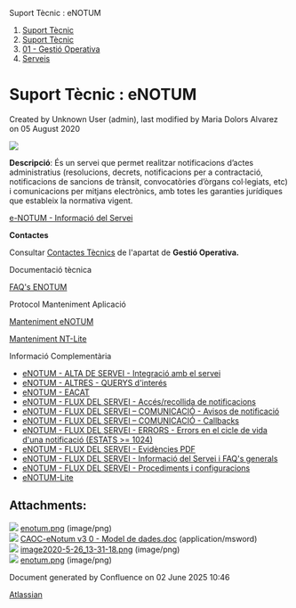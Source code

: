 Suport Tècnic : eNOTUM  

1.  [Suport Tècnic](index.md)
2.  [Suport Tècnic](13893782.md)
3.  [01 - Gestió Operativa](26313391.md)
4.  [Serveis](Serveis_26313394.md)

Suport Tècnic : eNOTUM
======================

Created by Unknown User (admin), last modified by Maria Dolors Alvarez on 05 August 2020

![](attachments/26313392/26316327.png)

**Descripció**: És un servei que permet realitzar notificacions d’actes administratius (resolucions, decrets, notificacions per a contractació, notificacions de sancions de trànsit, convocatòries d’òrgans col·legiats, etc) i comunicacions per mitjans electrònics, amb totes les garanties jurídiques que estableix la normativa vigent.

[e-NOTUM - Informació del Servei](26313306.md)

**Contactes**

Consultar [Contactes Tècnics](https://intranet.aoc.cat/pages/viewpage.action?pageId=28704779#tab-Responsables+Servei+T%C3%A8cnic) de l'apartat de **Gestió Operativa.**

Documentació tècnica

[FAQ's ENOTUM](28705561.md)

  

Protocol Manteniment Aplicació

[Manteniment eNOTUM](Manteniment-eNOTUM_39911484.md)

[Manteniment NT-Lite](Manteniment-NT-Lite_41517549.md)

  

  

Informació Complementària

*   [eNOTUM - ALTA DE SERVEI - Integració amb el servei](/pages/viewpage.action?pageId=26313388 "eNOTUM - ALTA DE SERVEI - Integració amb el servei")
*   [eNOTUM - ALTRES - QUERYS d'interés](/pages/viewpage.action?pageId=26313523 "eNOTUM - ALTRES - QUERYS d'interés")
*   [eNOTUM - EACAT](/display/SII/eNOTUM+-+EACAT "eNOTUM - EACAT")
*   [eNOTUM - FLUX DEL SERVEI - Accés/recollida de notificacions](/pages/viewpage.action?pageId=28706661 "eNOTUM - FLUX DEL SERVEI - Accés/recollida de notificacions")
*   [eNOTUM - FLUX DEL SERVEI – COMUNICACIÓ - Avisos de notificació](/pages/viewpage.action?pageId=36341270 "eNOTUM - FLUX DEL SERVEI – COMUNICACIÓ - Avisos de notificació")
*   [eNOTUM - FLUX DEL SERVEI – COMUNICACIÓ - Callbacks](/pages/viewpage.action?pageId=36341203 "eNOTUM - FLUX DEL SERVEI – COMUNICACIÓ - Callbacks")
*   [eNOTUM - FLUX DEL SERVEI - ERRORS - Errors en el cicle de vida d'una notificació (ESTATS >= 1024)](/pages/viewpage.action?pageId=36340658 "eNOTUM - FLUX DEL SERVEI - ERRORS - Errors en el cicle de vida d'una notificació (ESTATS >= 1024)")
*   [eNOTUM - FLUX DEL SERVEI - Evidències PDF](/pages/viewpage.action?pageId=26313186 "eNOTUM - FLUX DEL SERVEI - Evidències PDF")
*   [eNOTUM - FLUX DEL SERVEI - Informació del Servei i FAQ's generals](/pages/viewpage.action?pageId=26313306 "eNOTUM - FLUX DEL SERVEI - Informació del Servei i FAQ's generals")
*   [eNOTUM - FLUX DEL SERVEI - Procediments i configuracions](/display/SII/eNOTUM+-+FLUX+DEL+SERVEI+-+Procediments+i+configuracions "eNOTUM - FLUX DEL SERVEI - Procediments i configuracions")
*   [eNOTUM-Lite](/display/SII/eNOTUM-Lite "eNOTUM-Lite")

  

Attachments:
------------

![](images/icons/bullet_blue.gif) [enotum.png](attachments/26313392/41518372.png) (image/png)  
![](images/icons/bullet_blue.gif) [CAOC-eNotum v3 0 - Model de dades.doc](attachments/26313392/26315460.doc) (application/msword)  
![](images/icons/bullet_blue.gif) [image2020-5-26\_13-31-18.png](attachments/26313392/39911504.png) (image/png)  
![](images/icons/bullet_blue.gif) [enotum.png](attachments/26313392/26316327.png) (image/png)  

Document generated by Confluence on 02 June 2025 10:46

[Atlassian](http://www.atlassian.com/)